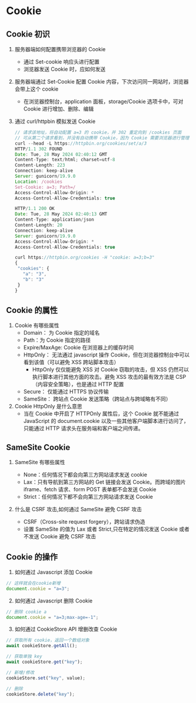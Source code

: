 # Cookie

## Cookie 初识

1. 服务器端如何配置携带浏览器的 Cookie
   - 通过 Set-cookie 响应头进行配置
   - 浏览器发送 Cookie 时，应如何发送
2. 服务器端通过 Set-Cookie 配置 Cookie 内容，下次访问同一网站时，浏览器会带上这个 cookie
   - 在浏览器控制台，application 面板，storage/Cookie 选项卡中，可对 Cookie 进行增加、删除、编辑
3. 通过 curl/httpbin 模拟发送 Cookie

   ```javascript
   // 请求该地址，将自动配置 a=3 的 cookie，并 302 重定向到 /cookies 页面
   // 可从第二个请求看到，并没有自动携带 Cookie，因为 Cookie 需要浏览器进行管理
   curl --head -L https://httpbin.org/cookies/set/a/3
   HTTP/1.1 302 FOUND
   Date: Tue, 28 May 2024 02:40:12 GMT
   Content-Type: text/html; charset=utf-8
   Content-Length: 223
   Connection: keep-alive
   Server: gunicorn/19.9.0
   Location: /cookies
   Set-Cookie: a=3; Path=/
   Access-Control-Allow-Origin: *
   Access-Control-Allow-Credentials: true

   HTTP/1.1 200 OK
   Date: Tue, 28 May 2024 02:40:13 GMT
   Content-Type: application/json
   Content-Length: 20
   Connection: keep-alive
   Server: gunicorn/19.9.0
   Access-Control-Allow-Origin: *
   Access-Control-Allow-Credentials: true

   curl https://httpbin.org/cookies -H "cookie: a=3;b=3"
   {
    "cookies": {
      "a": "3",
      "b": "3"
    }
   }
   ```

## Cookie 的属性

1. Cookie 有哪些属性
   - Domain： 为 Cookie 指定的域名
   - Path：为 Cookie 指定的路径
   - Expire/MaxAge: Cookie 在浏览器上的缓存时间
   - HttpOnly： 无法通过 javascript 操作 Cookie，但在浏览器控制台中可以看到该值（可以避免 XSS 跨站脚本攻击）
     - HttpOnly 仅仅能避免 XSS 对 Cookie 窃取的攻击，但 XSS 仍然可以执行脚本进行其他方面的攻击。避免 XSS 攻击的最有效方法是 CSP（内容安全策略），也是通过 HTTP 配置
   - Secure： 仅能通过 HTTPS 协议传输
   - SameSite： 跨站点 Cookie 发送策略（跨站点与跨域略有不同）
2. Cookie HttpOnly 是什么意思
   - 当在 Cookie 中开启了 HTTPOnly 属性后，这个 Cookie 就不能通过 JavaScript 的 document.cookie 以及一些其他客户端脚本进行访问了，只能通过 HTTP 请求头在服务端和客户端之间传递。

## SameSite Cookie

1. SameSite 有哪些属性

   - None：任何情况下都会向第三方网站请求发送 cookie
   - Lax：只有导航到第三方网站的 Get 链接会发送 Cookie。而跨域的图片 iframe、fetch 请求、form POST 表单都不会发送 Cookie
   - Strict：任何情况下都不会向第三方网站请求发送 Cookie

2. 什么是 CSRF 攻击,如何通过 SameSite 避免 CSRF 攻击

   - CSRF（Cross-site request forgery），跨站请求伪造
   - 设置 SameSite 的值为 Lax 或者 Strict,只在特定的情况发送 Cookie 或者不发送 Cookie 避免 CSRF 攻击

## Cookie 的操作

1. 如何通过 Javascript 添加 Cookie

```javascript
// 这样就会在cookie新增
document.cookie = "a=3";
```

2. 如何通过 Javascript 删除 Cookie

```javascript
// 删除 cookie a
document.cookie = "a=3;max-age=-1";
```

3. 如何通过 CookieStore API 增删改查 Cookie

```javascript
// 获取所有 cookie，返回一个数组对象
await cookieStore.getAll();

// 获取单独 key
await cookieStore.get("key");

// 新增/修改
cookieStore.set("key", value);

// 删除
cookieStore.delete("key");
```
